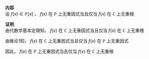 **内容**    
设 $f(x)\in\mathbb{P}[x]$ ， $f(x)$ 在 $\mathbb{P}$ 上无重因式当且仅当 $f(x)$ 在 $\mathbb{C}$ 上无重根    
    
**证明**    
由代数学基本定理知， $f(x)$ 在 $\mathbb{C}$ 上无重因式当且仅当 $f(x)$ 在 $\mathbb{C}$ 上无重根    
    
由推论1知， $f(x)$ 在 $\mathbb{C}$ 上无重因式当且仅当 $f(x)$ 在 $\mathbb{P}$ 上无重因式    
    
因此， $f(x)$ 在 $\mathbb{P}$ 上无重因式当且仅当 $f(x)$ 在 $\mathbb{C}$ 上无重根    
